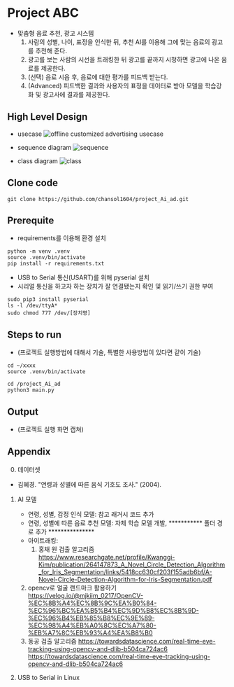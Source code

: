 # Project ABC

* 맞춤형 음료 추천, 광고 시스템
  1. 사람의 성별, 나이, 표정을 인식한 뒤, 추천 AI를 이용해 그에 맞는 음료의 광고를 추천해 준다.
  2. 광고를 보는 사람의 시선을 트래킹한 뒤 광고를 끝까지 시청하면 광고에 나온 음료를 제공한다.
  3. (선택) 음료 시음 후, 음료에 대한 평가를 피드백 받는다.
  4. (Advanced) 피드백한 결과와 사용자의 표정을 데이터로 받아 모델을 학습강화 및 광고사에 결과를 제공한다.

## High Level Design

* usecase
 ![offline customized advertising usecase](https://github.com/chansol1604/project_Ai_ad/assets/145517821/0781a8a6-a40d-484f-965e-cf2484a0370a)

* sequence diagram
 ![sequence](https://github.com/chansol1604/project_Ai_ad/assets/58240527/91651f74-5f6e-4bb2-a9ee-ec11fae0d8ae)


* class diagram
 ![class](https://github.com/chansol1604/project_Ai_ad/assets/58240527/fa44133e-3252-4b91-83bc-3efd578f59bd)


  
## Clone code
```shell
git clone https://github.com/chansol1604/project_Ai_ad.git
```

## Prerequite
* requirements를 이용해 환경 설치
```shell
python -m venv .venv
source .venv/bin/activate
pip install -r requirements.txt
```

* USB to Serial 통신(USART)를 위해 pyserial 설치
* 시리얼 통신을 하고자 하는 장치가 잘 연결됐는지 확인 및 읽기/쓰기 권한 부여
```shell
sudo pip3 install pyserial
ls -l /dev/ttyA*
sudo chmod 777 /dev/[장치명]
```

## Steps to run

* (프로젝트 실행방법에 대해서 기술, 특별한 사용방법이 있다면 같이 기술)

```shell
cd ~/xxxx
source .venv/bin/activate

cd /project_Ai_ad
python3 main.py
```

## Output

* (프로젝트 실행 화면 캡쳐)


## Appendix
  0. 데이터셋
   - 김혜경. "연령과 성별에 따른 음식 기호도 조사." (2004).
     
  1. AI 모델
     - 연령, 성별, 감정 인식 모델: 참고 래거시 코드 추가
     - 연령, 성별에 따른 음료 추천 모델: 자체 학습 모델 개발, *********** 폴더 경로 추가 ***************
     - 아이트래킹:
       1) 홍채 원 검출 알고리즘
       https://www.researchgate.net/profile/Kwanggi-Kim/publication/264147873_A_Novel_Circle_Detection_Algorithm_for_Iris_Segmentation/links/5418cc630cf203f155adb6bf/A-Novel-Circle-Detection-Algorithm-for-Iris-Segmentation.pdf
      2) opencv로 얼굴 랜드마크 활용하기
       https://velog.io/@mjkiim_0217/OpenCV-%EC%8B%A4%EC%8B%9C%EA%B0%84-%EC%96%BC%EA%B5%B4%EC%9D%B8%EC%8B%9D-%EC%96%B4%EB%85%B8%EC%9E%89-%EC%98%A4%EB%A0%8C%EC%A7%80-%EB%A7%8C%EB%93%A4%EA%B8%B0
      3) 동공 검출 알고리즘
       https://towardsdatascience.com/real-time-eye-tracking-using-opencv-and-dlib-b504ca724ac6
       https://towardsdatascience.com/real-time-eye-tracking-using-opencv-and-dlib-b504ca724ac6

  2. USB to Serial in Linux
     
